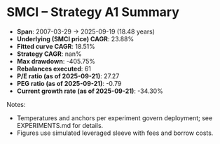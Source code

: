 # SMCI – Strategy A1 Summary

- **Span**: 2007-03-29 → 2025-09-19 (18.48 years)
- **Underlying (SMCI price) CAGR**: 23.88%
- **Fitted curve CAGR**: 18.51%
- **Strategy CAGR**: nan%
- **Max drawdown**: -405.75%
- **Rebalances executed**: 61
- **P/E ratio (as of 2025-09-21)**: 27.27
- **PEG ratio (as of 2025-09-21)**: -0.79
- **Current growth rate (as of 2025-09-21)**: -34.30%

Notes:

- Temperatures and anchors per experiment govern deployment; see EXPERIMENTS.md for details.
- Figures use simulated leveraged sleeve with fees and borrow costs.

